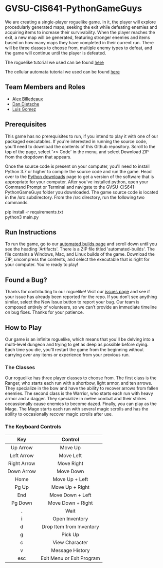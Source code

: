 # GVSU-CIS641-PythonGameGuys

We are creating a single-player roguelike game. In it, the player will explore procedularly generated maps, seeking the exit while defeating enemies and acquiring items to increase their survivability. When the player reaches the exit, a new map will be generated, featuring stronger enemies and items based on how many maps they have completed in their current run. There will be three classes to choose from, multiple enemy types to defeat, and the game will continue until the player is defeated.

The roguelike tutorial we used can be found [here](http://rogueliketutorials.com/tutorials/tcod/v2/)

The cellular automata tutorial we used can be found [here](https://gamedevelopment.tutsplus.com/tutorials/generate-random-cave-levels-using-cellular-automata--gamedev-9664)

## Team Members and Roles

* [Alex Billedeaux](https://github.com/alexbilledeaux/CIS641-HW2-Billedeaux)
* [Dan Dietsche](https://github.com/dannnnnnnnnn10/CIS641-HW2-Dietsche)
* [Luis Gomez](https://github.com/lgomezm/CIS641-HW2-Gomez)

## Prerequisites
This game has no prerequisites to run, if you intend to play it with one of our packaged executables. If you're interested in running the source code, you'll need to download the contents of this Github repository. Scroll to the top of the page, select '<> Code' in the menu, and select Download ZIP from the dropdown that appears.

Once the source code is present on your computer, you'll need to install Python 3.7 or higher to compile the source code and run the game. Head over to the [Python downloads](https://www.python.org/downloads/) page to get a version of the software that is appropriate for your computer. After you've installed python, open your Command Prompt or Terminal and navigate to the GVSU-CIS641-PythonGameGuys folder you downloaded. The game source code is located in the /src subdirectory. From the /src directory, run the following two commands.  

pip install -r requirements.txt  
python3 main.py


## Run Instructions
To run the game, go to our [automated builds page](https://github.com/alexbilledeaux/GVSU-CIS641-PythonGameGuys/actions/runs/3615826989) and scroll down until you see the heading 'Artifacts'. There is a ZIP file titled 'automated-builds'. The file contains a Windows, Mac, and Linux builds of the game. Download the ZIP, uncompress the contents, and select the executable that is right for your computer. You're ready to play!

## Found a Bug?
Thanks for contributing to our roguelike! Visit our [issues page](https://github.com/alexbilledeaux/GVSU-CIS641-PythonGameGuys/issues) and see if your issue has already been reported for the repo. If you don’t see anything similar, select the New Issue button to report your bug. Our team is composed entirely of volunteers, so we can’t provide an immediate timeline on bug fixes. Thanks for your patience.

## How to Play
Our game is an infinite roguelike, which means that you'll be delving into a multi-level dungeon and trying to get as deep as possible before dying. Each time you die, you'll restart the game from the beginning without carrying over any items or experience from your previous run.

### The Classes
Our roguelike has three player classes to choose from. The first class is the Ranger, who starts each run with a shortbow, light armor, and ten arrows. They specialize in the bow and have the ability to recover arrows from fallen enemies. The second class is the Warrior, who starts each run with heavy armor and a dagger. They specialize in melee combat and their strikes occassionally cause enemies to become dazed. Finally, you can play as the Mage. The Mage starts each run with several magic scrolls and has the ability to occasionally recover magic scrolls after use.

### The Keyboard Controls
| Key | Control |
| :----: | :----: |
| Up Arrow | Move Up |
| Left Arrow | Move Left |
| Right Arrow | Move Right |
| Down Arrow | Move Down |
| Home | Move Up + Left |
| Pg Up | Move Up + Right |
| End | Move Down + Left |
| Pg Down | Move Down + Right |
| . | Wait |
| i | Open Inventory |
| d | Drop Item from Inventory |
| g | Pick Up |
| c | View Character |
| v | Message History |
| esc | Exit Menu or Exit Program |